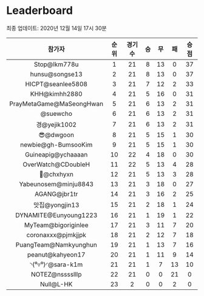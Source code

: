 # Leaderboard
최종 업데이트: 2020년 12월 14일 17시 30분




| 참가자 | 순위 | 경기수 | 승 | 무 | 패 | 승점 |
|:---:|:---:|:---:|:---:|:---:|:---:|:---:|
| Stop@lkm778u | 1 | 21 | 8 | 13 | 0 | 37 |
| hunsu@songse13 | 2 | 21 | 8 | 13 | 0 | 37 |
| HICPT@seanlee5808 | 3 | 21 | 7 | 12 | 2 | 33 |
| KHH@kimhh2880 | 4 | 21 | 5 | 16 | 0 | 31 |
| PrayMetaGame@MaSeongHwan | 5 | 21 | 6 | 13 | 2 | 31 |
| @suewcho | 6 | 21 | 6 | 13 | 2 | 31 |
| 경@yejik1002 | 7 | 21 | 6 | 13 | 2 | 31 |
| 😎@dwgoon | 8 | 21 | 5 | 15 | 1 | 30 |
| newbie@gh-BumsooKim | 9 | 21 | 5 | 15 | 1 | 30 |
| Guineapig@ychaaaan | 10 | 22 | 4 | 18 | 0 | 30 |
| OverWatch@CDoubleH | 11 | 22 | 5 | 13 | 4 | 28 |
| 👑@chxhyxn | 12 | 21 | 5 | 13 | 3 | 28 |
| Yabeunosem@minju8843 | 13 | 21 | 3 | 18 | 0 | 27 |
| AGANG@jbr1tr | 14 | 21 | 3 | 16 | 2 | 25 |
| 맛집@yongjin13 | 15 | 21 | 2 | 18 | 1 | 24 |
| DYNAMITE@Eunyoung1223 | 16 | 21 | 1 | 19 | 1 | 22 |
| MyTeam@bigoriginlee | 17 | 21 | 3 | 11 | 7 | 20 |
| coronaxxx@pjmkjjpk | 18 | 21 | 2 | 12 | 7 | 18 |
| PuangTeam@Namkyunghun | 19 | 21 | 1 | 13 | 7 | 16 |
| peanut@kahyeon17 | 20 | 21 | 1 | 11 | 9 | 14 |
| ◝(⁰▿⁰)◜@sara-k1m | 21 | 21 | 1 | 7 | 13 | 10 |
| NOTEZ@nsssslllp | 22 | 21 | 0 | 0 | 21 | 0 |
| Null@L-HK | 23 | 2 | 0 | 0 | 2 | 0 |